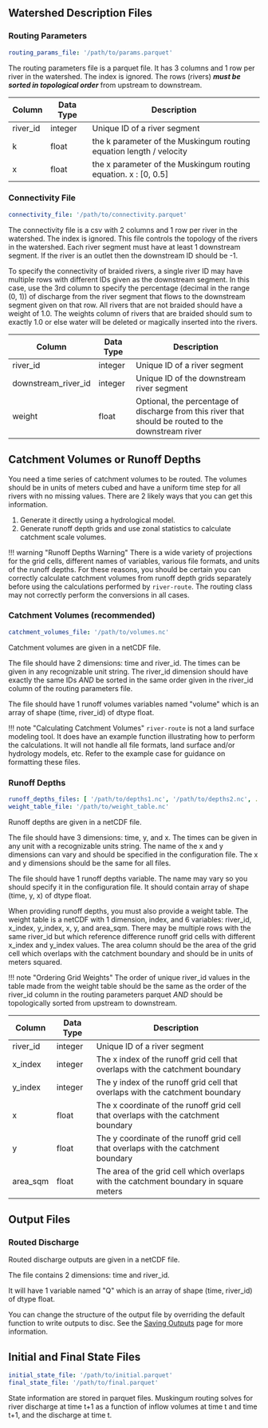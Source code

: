 ## Watershed Description Files

### Routing Parameters

```yaml
routing_params_file: '/path/to/params.parquet'
```

The routing parameters file is a parquet file. It has 3 columns and 1 row per river in the watershed. The index is
ignored. The rows (rivers) ***must be sorted in topological order*** from upstream to downstream.

| Column   | Data Type | Description                                                         |
|----------|-----------|---------------------------------------------------------------------|
| river_id | integer   | Unique ID of a river segment                                        |
| k        | float     | the k parameter of the Muskingum routing equation length / velocity |
| x        | float     | the x parameter of the Muskingum routing equation. x : [0, 0.5]     |

### Connectivity File

```yaml
connectivity_file: '/path/to/connectivity.parquet'
```

The connectivity file is a csv with 2 columns and 1 row per river in the watershed. The index is ignored. This file
controls the topology of the rivers in the watershed. Each river segment must have at least 1 downstream segment. If the
river is an outlet then the downstream ID should be -1.

To specify the connectivity of braided rivers, a single river ID may have multiple rows with different IDs given as the
downstream segment. In this case, use the 3rd column to specify the percentage (decimal in the range (0, 1)) of
discharge from the river segment that flows to the downstream segment given on that row. All rivers that are not braided
should have a weight of 1.0. The weights column of rivers that are braided should sum to exactly 1.0 or else water will
be deleted or magically inserted into the rivers.

| Column              | Data Type | Description                                                                                         |
|---------------------|-----------|-----------------------------------------------------------------------------------------------------|
| river_id            | integer   | Unique ID of a river segment                                                                        |
| downstream_river_id | integer   | Unique ID of the downstream river segment                                                           |
| weight              | float     | Optional, the percentage of discharge from this river that should be routed to the downstream river |

## Catchment Volumes or Runoff Depths

You need a time series of catchment volumes to be routed. The volumes should be in units of meters cubed and have a
uniform time step for all rivers with no missing values. There are 2 likely ways that you can get this information.

1. Generate it directly using a hydrological model.
2. Generate runoff depth grids and use zonal statistics to calculate catchment scale volumes.

!!! warning "Runoff Depths Warning"
There is a wide variety of projections for the grid cells, different names of variables, various file formats, and
units of the runoff depths. For these reasons, you should be certain you can correctly calculate catchment volumes
from runoff depth grids separately before using the calculations performed by `river-route`. The routing class may
not correctly perform the conversions in all cases.

### Catchment Volumes (recommended)

```yaml
catchment_volumes_file: '/path/to/volumes.nc'
```

Catchment volumes are given in a netCDF file.

The file should have 2 dimensions: time and river_id. The times can be given in any recognizable unit string. The river_id
dimension should have exactly the same IDs *AND* be sorted in the same order given in the river_id column of the routing parameters file.

The file should have 1 runoff volumes variables named "volume" which is an array of shape (time, river_id) of dtype
float.

!!! note "Calculating Catchment Volumes"
`river-route` is not a land surface modeling tool. It does have an example function illustrating how to perform
the calculations. It will not handle all file formats, land surface and/or hydrology models, etc. Refer to the
example case for guidance on formatting these files.

### Runoff Depths

```yaml
runoff_depths_files: [ '/path/to/depths1.nc', '/path/to/depths2.nc', ... ]
weight_table_file: '/path/to/weight_table.nc'
```

Runoff depths are given in a netCDF file.

The file should have 3 dimensions: time, y, and x. The times can be given in any unit with a recognizable units string.
The name of the x and y dimensions can vary and should be specified in the configuration file. The x and y dimensions
should be the same for all files.

The file should have 1 runoff depths variable. The name may vary so you should specify it in the configuration file. It
should contain array of shape (time, y, x) of dtype float.

When providing runoff depths, you must also provide a weight table. The weight table is a netCDF with 1 dimension, index, and 6 variables:
river_id, x_index, y_index, x, y, and area_sqm. There may be multiple rows with the same river_id but which reference difference
runoff grid cells with different x_index and y_index values. The area column should be the area of the grid cell which
overlaps with the catchment boundary and should be in units of meters squared.

!!! note "Ordering Grid Weights"
    The order of unique river_id values in the table made from the weight table should be the same as the order of the river_id column in the routing 
    parameters parquet *AND* should be topologically sorted from upstream to downstream.

| Column     | Data Type | Description                                                                           |
|------------|-----------|---------------------------------------------------------------------------------------|
| river_id   | integer   | Unique ID of a river segment                                                          |
| x_index    | integer   | The x index of the runoff grid cell that overlaps with the catchment boundary         |
| y_index    | integer   | The y index of the runoff grid cell that overlaps with the catchment boundary         |
| x          | float     | The x coordinate of the runoff grid cell that overlaps with the catchment boundary    |
| y          | float     | The y coordinate of the runoff grid cell that overlaps with the catchment boundary    |
| area_sqm   | float     | The area of the grid cell which overlaps with the catchment boundary in square meters |


## Output Files

### Routed Discharge

Routed discharge outputs are given in a netCDF file.

The file contains 2 dimensions: time and river_id.

It will have 1 variable named "Q" which is an array of shape (time, river_id) of dtype float.

You can change the structure of the output file by overriding the default function to write outputs to disc. See the
[Saving Outputs](../tutorial/advanced-tutorial.md) page for more information.

## Initial and Final State Files

```yaml
initial_state_file: '/path/to/initial.parquet'
final_state_file: '/path/to/final.parquet'
```

State information are stored in parquet files. Muskingum routing solves for river discharge at time t+1 as a
function of inflow volumes at time t and time t+1, and the discharge at time t. 

